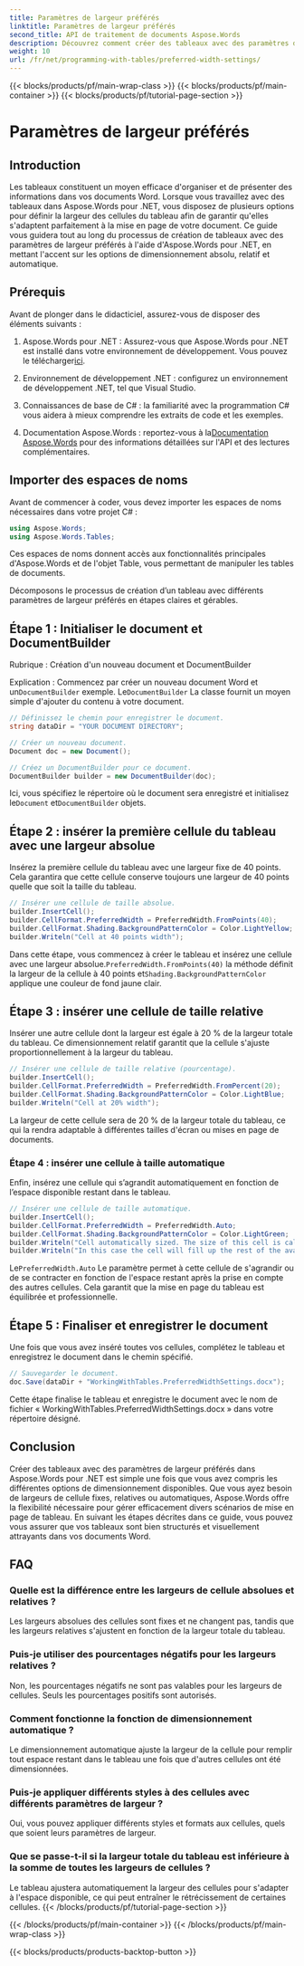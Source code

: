 ```yaml
---
title: Paramètres de largeur préférés
linktitle: Paramètres de largeur préférés
second_title: API de traitement de documents Aspose.Words
description: Découvrez comment créer des tableaux avec des paramètres de largeur absolus, relatifs et automatiques dans Aspose.Words pour .NET avec ce guide étape par étape.
weight: 10
url: /fr/net/programming-with-tables/preferred-width-settings/
---
```


{{< blocks/products/pf/main-wrap-class >}}
{{< blocks/products/pf/main-container >}}
{{< blocks/products/pf/tutorial-page-section >}}

# Paramètres de largeur préférés

## Introduction

Les tableaux constituent un moyen efficace d'organiser et de présenter des informations dans vos documents Word. Lorsque vous travaillez avec des tableaux dans Aspose.Words pour .NET, vous disposez de plusieurs options pour définir la largeur des cellules du tableau afin de garantir qu'elles s'adaptent parfaitement à la mise en page de votre document. Ce guide vous guidera tout au long du processus de création de tableaux avec des paramètres de largeur préférés à l'aide d'Aspose.Words pour .NET, en mettant l'accent sur les options de dimensionnement absolu, relatif et automatique. 

## Prérequis

Avant de plonger dans le didacticiel, assurez-vous de disposer des éléments suivants :

1.  Aspose.Words pour .NET : Assurez-vous que Aspose.Words pour .NET est installé dans votre environnement de développement. Vous pouvez le télécharger[ici](https://releases.aspose.com/words/net/).

2. Environnement de développement .NET : configurez un environnement de développement .NET, tel que Visual Studio.

3. Connaissances de base de C# : la familiarité avec la programmation C# vous aidera à mieux comprendre les extraits de code et les exemples.

4.  Documentation Aspose.Words : reportez-vous à la[Documentation Aspose.Words](https://reference.aspose.com/words/net/) pour des informations détaillées sur l'API et des lectures complémentaires.

## Importer des espaces de noms

Avant de commencer à coder, vous devez importer les espaces de noms nécessaires dans votre projet C# :

```csharp
using Aspose.Words;
using Aspose.Words.Tables;
```

Ces espaces de noms donnent accès aux fonctionnalités principales d'Aspose.Words et de l'objet Table, vous permettant de manipuler les tables de documents.

Décomposons le processus de création d’un tableau avec différents paramètres de largeur préférés en étapes claires et gérables.

## Étape 1 : Initialiser le document et DocumentBuilder

Rubrique : Création d'un nouveau document et DocumentBuilder

 Explication : Commencez par créer un nouveau document Word et un`DocumentBuilder` exemple. Le`DocumentBuilder` La classe fournit un moyen simple d'ajouter du contenu à votre document.

```csharp
// Définissez le chemin pour enregistrer le document.
string dataDir = "YOUR DOCUMENT DIRECTORY";

// Créer un nouveau document.
Document doc = new Document();

// Créez un DocumentBuilder pour ce document.
DocumentBuilder builder = new DocumentBuilder(doc);
```

 Ici, vous spécifiez le répertoire où le document sera enregistré et initialisez le`Document` et`DocumentBuilder` objets.

## Étape 2 : insérer la première cellule du tableau avec une largeur absolue

Insérez la première cellule du tableau avec une largeur fixe de 40 points. Cela garantira que cette cellule conserve toujours une largeur de 40 points quelle que soit la taille du tableau.

```csharp
// Insérer une cellule de taille absolue.
builder.InsertCell();
builder.CellFormat.PreferredWidth = PreferredWidth.FromPoints(40);
builder.CellFormat.Shading.BackgroundPatternColor = Color.LightYellow;
builder.Writeln("Cell at 40 points width");
```

Dans cette étape, vous commencez à créer le tableau et insérez une cellule avec une largeur absolue.`PreferredWidth.FromPoints(40)` la méthode définit la largeur de la cellule à 40 points et`Shading.BackgroundPatternColor` applique une couleur de fond jaune clair.

## Étape 3 : insérer une cellule de taille relative

Insérer une autre cellule dont la largeur est égale à 20 % de la largeur totale du tableau. Ce dimensionnement relatif garantit que la cellule s'ajuste proportionnellement à la largeur du tableau.

```csharp
// Insérer une cellule de taille relative (pourcentage).
builder.InsertCell();
builder.CellFormat.PreferredWidth = PreferredWidth.FromPercent(20);
builder.CellFormat.Shading.BackgroundPatternColor = Color.LightBlue;
builder.Writeln("Cell at 20% width");
```

La largeur de cette cellule sera de 20 % de la largeur totale du tableau, ce qui la rendra adaptable à différentes tailles d'écran ou mises en page de documents.

### Étape 4 : insérer une cellule à taille automatique

Enfin, insérez une cellule qui s’agrandit automatiquement en fonction de l’espace disponible restant dans le tableau.

```csharp
// Insérer une cellule de taille automatique.
builder.InsertCell();
builder.CellFormat.PreferredWidth = PreferredWidth.Auto;
builder.CellFormat.Shading.BackgroundPatternColor = Color.LightGreen;
builder.Writeln("Cell automatically sized. The size of this cell is calculated from the table preferred width.");
builder.Writeln("In this case the cell will fill up the rest of the available space.");
```

 Le`PreferredWidth.Auto` Le paramètre permet à cette cellule de s'agrandir ou de se contracter en fonction de l'espace restant après la prise en compte des autres cellules. Cela garantit que la mise en page du tableau est équilibrée et professionnelle.

## Étape 5 : Finaliser et enregistrer le document

Une fois que vous avez inséré toutes vos cellules, complétez le tableau et enregistrez le document dans le chemin spécifié.

```csharp
// Sauvegarder le document.
doc.Save(dataDir + "WorkingWithTables.PreferredWidthSettings.docx");
```

Cette étape finalise le tableau et enregistre le document avec le nom de fichier « WorkingWithTables.PreferredWidthSettings.docx » dans votre répertoire désigné.

## Conclusion

Créer des tableaux avec des paramètres de largeur préférés dans Aspose.Words pour .NET est simple une fois que vous avez compris les différentes options de dimensionnement disponibles. Que vous ayez besoin de largeurs de cellule fixes, relatives ou automatiques, Aspose.Words offre la flexibilité nécessaire pour gérer efficacement divers scénarios de mise en page de tableau. En suivant les étapes décrites dans ce guide, vous pouvez vous assurer que vos tableaux sont bien structurés et visuellement attrayants dans vos documents Word.

## FAQ

### Quelle est la différence entre les largeurs de cellule absolues et relatives ?
Les largeurs absolues des cellules sont fixes et ne changent pas, tandis que les largeurs relatives s'ajustent en fonction de la largeur totale du tableau.

### Puis-je utiliser des pourcentages négatifs pour les largeurs relatives ?
Non, les pourcentages négatifs ne sont pas valables pour les largeurs de cellules. Seuls les pourcentages positifs sont autorisés.

### Comment fonctionne la fonction de dimensionnement automatique ?
Le dimensionnement automatique ajuste la largeur de la cellule pour remplir tout espace restant dans le tableau une fois que d'autres cellules ont été dimensionnées.

### Puis-je appliquer différents styles à des cellules avec différents paramètres de largeur ?
Oui, vous pouvez appliquer différents styles et formats aux cellules, quels que soient leurs paramètres de largeur.

### Que se passe-t-il si la largeur totale du tableau est inférieure à la somme de toutes les largeurs de cellules ?
Le tableau ajustera automatiquement la largeur des cellules pour s'adapter à l'espace disponible, ce qui peut entraîner le rétrécissement de certaines cellules.
{{< /blocks/products/pf/tutorial-page-section >}}

{{< /blocks/products/pf/main-container >}}
{{< /blocks/products/pf/main-wrap-class >}}

{{< blocks/products/products-backtop-button >}}
